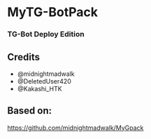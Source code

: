# MyTG-BotPack

### TG-Bot Deploy Edition

## Credits

- @midnightmadwalk
- @DeletedUser420
- @Kakashi_HTK

## Based on:

https://github.com/midnightmadwalk/MyGpack

